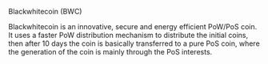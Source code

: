 Blackwhitecoin (BWC)

Blackwhitecoin is an innovative, secure and energy efficient PoW/PoS coin. It uses a faster PoW distribution mechanism to distribute the initial coins, then after 10 days the coin is basically transferred to a pure PoS coin, where the generation of the coin is mainly through the PoS interests.



